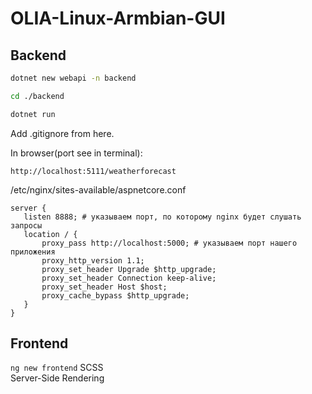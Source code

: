 # OLIA-Linux-Armbian-GUI

## Backend
```bash
dotnet new webapi -n backend

```
```bash
cd ./backend

```

```bash
dotnet run

```
Add .gitignore from here. 

In browser(port see in terminal):  

`http://localhost:5111/weatherforecast`  

 /etc/nginx/sites-available/aspnetcore.conf  

 ```
 server {
    listen 8888; # указываем порт, по которому nginx будет слушать запросы
    location / {
        proxy_pass http://localhost:5000; # указываем порт нашего приложения
        proxy_http_version 1.1;
        proxy_set_header Upgrade $http_upgrade;
        proxy_set_header Connection keep-alive;
        proxy_set_header Host $host;
        proxy_cache_bypass $http_upgrade;
    }
}
 ```

## Frontend

`ng new frontend`
SCSS  
Server-Side Rendering  
